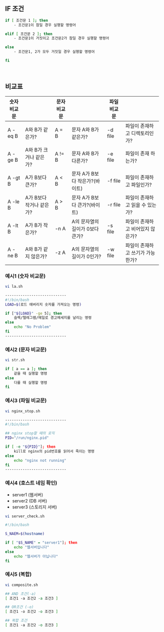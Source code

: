 ## IF 조건
```bash
if [ 조건문 1 ]; then
    - 조건문1이 참일 경우 실행할 명령어

elif [ 조건문 2 ]; then
    - 조건문1이 거짓이고 조건문2가 참일 경우 실행할 명령어

else
    - 조건문1, 2가 모두 거짓일 경우 실행할 명령어

fi
```

<br>

## 비교표
|숫자 비교문||문자 비교문||파일 비교문||
|---|---|---|---|---|---|
|A -eq B|A와 B가 같은가?|A = B|문자 A와 B가 같은가?|-d file|파일이 존재하고 디렉토리인가?|
|A -ge B|A와 B가 크거나 같은가?|A != B|문자 A와 B가 다른가?|-e file|파일이 존재 하는가?|
|A -gt B|A가 B보다 큰가?|A < B|문자 A가 B보다 작은가?(바이트)|-f file|파일이 존재하고 파일인가?|
|A -le B|A가 B보다 작거나 같은가?|A > B|문자 A가 B보다 큰가?(바이트)|-r file|파일이 존재하고 읽을 수 있는가?|
|A -lt B|A가 B가 작은가?|-n A|A의 문자열의 길이가 0보다 큰가?|-s file|파일이 존재하고 비어있지 않은가?|
|A -ne B|A와 B가 같지 않은가?|-z A|A의 문자열의 길이가 0인가?|-w file|파일이 존재하고 쓰기가 가능한가?|

### 예시1 (숫자 비교문)
```bash
vi la.sh

----------------------------
#!/bin/bash
LOAD=$(로드 에버리지 숫자를 가져오는 명령)

if ["${LOAD}" -ge 5]; then
    슬랙/텔레그램/메일로 경고메세지를 날리는 명령
else
    echo "No Problem"
fi
----------------------------
```

### 예시2 (문자 비교문)
```bash
vi str.sh

if [ a == a ]; then
    같을 때 실행할 명령
else 
    다를 때 실행할 명령
fi
```

### 예시3 (파일 비교문)
```bash
vi nginx_stop.sh

----------------------------
#!/bin/bash

## nginx stop할 때의 로직
PID="/run/nginx.pid"

if [ -e "${PID}"]; then
    kill로 nginx의 pid번호를 읽어서 죽이는 명령
else
    echo "nginx not running"
fi
----------------------------
```

### 예시4 (호스트 네임 확인)
* server1 (웹서버)
* server2 (DB 서버)
* server3 (스토리지 서버)
  
```bash
vi server_check.sh

#!/bin/bash

S_NAEM=$(hostname)

if [ "$S_NAME" = "server1"]; then
    echo "웹서버입니다"
else
    echo "웹서버가 아닙니다"
fi
```

### 예시5 (복합)
```bash
vi composite.sh

## AND 조건(-a)
[ 조건1 -a 조건2 -a 조건3 ]

## OR조건 (-o)
[ 조건1 -o 조건2 -o 조건3 ]

## 복합 조건
[ 조건1 -a 조건2 -o 조건3 ]
```